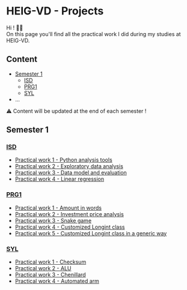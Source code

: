 # HEIG-VD - Projects
Hi ! 👋🏼  
On this page you'll find all the practical work I did during my studies at HEIG-VD.  

## Content

- [Semester 1](#semester-1)
  - [ISD](#isd)
  - [PRG1](#prg1)
  - [SYL](#syl)
- ...

:warning: Content will be updated at the end of each semester !

## Semester 1
### [ISD](https://github.com/HEIG-VD-Edison-Sahitaj/isd)
- [Practical work 1 - Python analysis tools](https://github.com/HEIG-VD-Edison-Sahitaj/isd/tree/main/practical-work-1)
- [Practical work 2 - Exploratory data analysis](https://github.com/HEIG-VD-Edison-Sahitaj/isd/tree/main/practical-work-2)
- [Practical work 3 - Data model and evaluation](https://github.com/HEIG-VD-Edison-Sahitaj/isd/tree/main/practical-work-3)
- [Practical work 4 - Linear regression](https://github.com/HEIG-VD-Edison-Sahitaj/isd/tree/main/practical-work-4)

### [PRG1](https://github.com/HEIG-VD-Edison-Sahitaj/prg1)
- [Practical work 1 - Amount in words](https://github.com/HEIG-VD-Edison-Sahitaj/prg1/tree/main/pratical-work-1)
- [Practical work 2 - Investment price analysis](https://github.com/HEIG-VD-Edison-Sahitaj/prg1/tree/main/pratical-work-2)
- [Practical work 3 - Snake game](https://github.com/HEIG-VD-Edison-Sahitaj/prg1/tree/main/pratical-work-3)
- [Practical work 4 - Customized Longint class](https://github.com/HEIG-VD-Edison-Sahitaj/prg1/tree/main/pratical-work-4)
- [Practical work 5 - Customized Longint class in a generic way](https://github.com/HEIG-VD-Edison-Sahitaj/prg1/tree/main/pratical-work-5)

### [SYL](https://github.com/HEIG-VD-Edison-Sahitaj/syl)
- [Practical work 1 - Checksum](https://github.com/HEIG-VD-Edison-Sahitaj/syl/tree/main/practical-work-1)
- [Practical work 2 - ALU](https://github.com/HEIG-VD-Edison-Sahitaj/syl/tree/main/practical-work-2)
- [Practical work 3 - Chenillard](https://github.com/HEIG-VD-Edison-Sahitaj/syl/tree/main/practical-work-3)
- [Practical work 4 - Automated arm](https://github.com/HEIG-VD-Edison-Sahitaj/syl/tree/main/practical-work-4)
